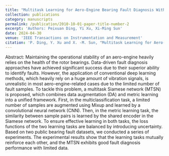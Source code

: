 ```yaml
---
title: "Multitask Learning for Aero-Engine Bearing Fault Diagnosis With Limited Data"
collection: publications
category: manuscripts
permalink: /publication/2010-10-01-paper-title-number-2
excerpt: 'Authors: Peixuan Ding, Yi Xu, Xi-Ming Sun'
date: 2024-04-30
venue: 'IEEE Transactions on Instrumentation and Measurement'
citation: 'P. Ding, Y. Xu and X. -M. Sun, "Multitask Learning for Aero-Engine Bearing Fault Diagnosis With Limited Data," in IEEE Transactions on Instrumentation and Measurement, vol. 73, pp. 1-11, 2024, Art no. 3520111, doi: 10.1109/TIM.2024.3395323.'
---
```


Abstract:
Maintaining the operational stability of an aero-engine heavily relies on the health of the rotor bearings. Data-driven fault diagnosis approaches have achieved significant success due to their superior ability to identify faults. However, the application of conventional deep learning methods, which heavily rely on a huge amount of vibration signals, is unrealistic in most aero-engine-related cases due to the limited number of fault samples. To tackle this problem, a multitask Siamese network (MTSN) is proposed, which combines data augmentation (DA) and metric learning into a unified framework. First, in the multiclassification task, a limited number of samples are augmented using Mixup and learned by a convolutional neural network (CNN). Then, in the metric learning task, the similarity between sample pairs is learned by the shared encoder in the Siamese network. To ensure effective learning in both tasks, the loss functions of the two learning tasks are balanced by introducing uncertainty. Based on two public bearing fault datasets, we conducted a series of experiments. The experimental results show that the learning tasks mutually reinforce each other, and the MTSN exhibits good fault diagnosis performance with limited data.

